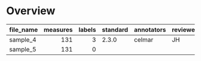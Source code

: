 

# Overview
|file_name|measures|labels|standard|annotators|reviewers|
|---------|-------:|-----:|--------|----------|---------|
|sample_4 |     131|     3|2.3.0   |celmar    |JH       |
|sample_5 |     131|     0|        |          |         |
